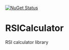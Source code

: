 [![NuGet Status](https://img.shields.io/nuget/v/Paket.svg?style=flat)](https://www.nuget.org/packages/RSICalculator.Lib/)

# RSICalculator
RSI calculator library
